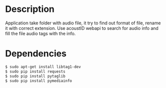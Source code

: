 Description
==============

Application take folder with audio file, it try to find out format of file,
rename it with correct extension. Use acoustID webapi to search for audio
info and fill the file audio tags with the info.

Dependencies
==============
```bash
$ sudo apt-get install libtag1-dev
$ sudo pip install requests
$ sudo pip install pytaglib
$ sudo pip install pymediainfo
```

